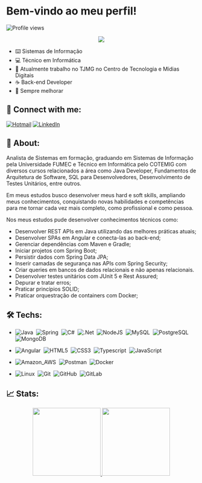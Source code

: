 # Bem-vindo ao meu perfil!

<!-- Profile Views -->
<p align="left"> <img src="https://komarev.com/ghpvc/?username=GPMrks&color=blue" alt="Profile views" /> </p>

<!-- Typing SVG by DenverCoder1 - https://github.com/DenverCoder1/readme-typing-svg -->
<p align="center">
  <a href="https://github.com/DenverCoder1/readme-typing-svg"><img src="https://readme-typing-svg.herokuapp.com/?lines=Back-end%20Developer;Always%20Improving;&font=Fira%20Code&center=true&width=440&height=45&color=059ccb&vCenter=true&size=22"></a>
</p>

- ⌨️ Sistemas de Informação
- 💻 Técnico em Informática
- 🔭 Atualmente trabalho no TJMG no Centro de Tecnologia e Mídias Digitais
- ☕ Back-end Developer
- 🚀 Sempre melhorar

## 🔗 **Connect with me:**
 
<a href="mailto:guilhermepereiramarques@hotmail.com" target="_blank" target="_blank">![Hotmail](https://img.shields.io/badge/-Hotmail-05122A?style=flat&logo=microsoft-outlook&logoColor=0078d4&color=05122A)</a>
<a href="https://www.linkedin.com/in/guilherme-p-marques/" target="_blank" target="_blank">![LinkedIn](https://img.shields.io/badge/-LinkedIn-05122A?style=flat&logo=LinkedIn&logoColor=0077b5&color=05122A)</a>

## 📝 **About:**

Analista de Sistemas em formação, graduando em Sistemas de Informação pela Universidade FUMEC e Técnico em Informática pelo COTEMIG com diversos cursos relacionados a área como Java Developer, Fundamentos de Arquitetura de Software, SQL para Desenvolvedores, Desenvolvimento de Testes Unitários, entre outros.

Em meus estudos busco desenvolver meus hard e soft skills, ampliando meus conhecimentos, conquistando novas habilidades e competências para me tornar cada vez mais completo, como profissional e como pessoa.

Nos meus estudos pude desenvolver conhecimentos técnicos como:

- Desenvolver REST APIs em Java utilizando das melhores práticas atuais;
- Desenvolver SPAs em Angular e conecta-las ao back-end;
- Gerenciar dependências com Maven e Gradle;
- Iniciar projetos com Spring Boot;
- Persistir dados com Spring Data JPA;
- Inserir camadas de segurança nas APIs com Spring Security;
- Criar queries em bancos de dados relacionais e não apenas relacionais.
- Desenvolver testes unitários com JUnit 5 e Rest Assured;
- Depurar e tratar erros;
- Praticar princípios SOLID;
- Praticar orquestração de containers com Docker;

## 🛠️ **Techs:**

- ![Java](https://img.shields.io/badge/-Java-05122A?style=flat&logo=openjdk&logoColor=c92123)&nbsp;
![Spring](https://img.shields.io/badge/-Spring-05122A?style=flat&logo=Spring&logoColor=gren&color=05122A)&nbsp;
![C#](https://img.shields.io/badge/-CSharp-05122A?style=flat&logo=csharp&logoColor=671473)&nbsp;
![.Net](https://img.shields.io/badge/-.Net-05122A?style=flat&logo=dotnet&logoColor=0cbfff)&nbsp;
![NodeJS](https://img.shields.io/badge/-NodeJS-05122A?style=flat&logo=node.js&logoColor=43853d)&nbsp;
![MySQL](https://img.shields.io/badge/-MySQL-05122A?style=flat&logo=MySQL&logoColor=01FCEF&color=05122A)&nbsp;
![PostgreSQL](https://img.shields.io/badge/-PostgreSQL-05122A?style=flat&logo=PostgreSQL&logoColor=336791&color=05122A)&nbsp;
![MongoDB](https://img.shields.io/badge/-MongoDB-05122A?style=flat&logo=mongodb&logoColor=green&color=05122A)&nbsp;

- ![Angular](https://img.shields.io/badge/-Angular-05122A?style=flat&logo=Angular&logoColor=dd0031&color=05122A)&nbsp;
![HTML5](https://img.shields.io/badge/-HTML5-05122A?style=flat&logo=HTML5&logoColor=orange&color=05122A)&nbsp;
![CSS3](https://img.shields.io/badge/-CSS3-05122A?style=flat&logo=css3&logoColor=33a9dc&color=05122A)&nbsp;
![Typescript](https://img.shields.io/badge/-TypeScript-05122A?style=flat&logo=TypeScript&logoColor=blue&color=05122A)&nbsp;
![JavaScript](https://img.shields.io/badge/-JavaScript-05122A?style=flat&logo=JavaScript&logoColor=yellow&color=05122A)&nbsp;

- ![Amazon_AWS](https://img.shields.io/badge/-Amazon_AWS-05122A?style=flat&logo=amazon-aws&logoColor=blue&color=05122A)&nbsp;
![Postman](https://img.shields.io/badge/-Postman-05122A?style=flat&logo=Postman&logoColor=orange&color=05122A)&nbsp;
![Docker](https://img.shields.io/badge/-Docker-05122A?style=flat&logo=Docker&logoColor=01c7ff&color=05122A)&nbsp;

- ![Linux](https://img.shields.io/badge/-Linux-05122A?style=flat&logo=Linux&logoColor=yellow&color=05122A)&nbsp;
![Git](https://img.shields.io/badge/-Git-05122A?style=flat&logo=git&logoColor=orange&color=05122A)&nbsp;
![GitHub](https://img.shields.io/badge/-GitHub-05122A?style=flat&logo=github&logoColor=white&color=05122A)&nbsp;
![GitLab](https://img.shields.io/badge/-GitLab-05122A?style=flat&logo=GitLab&logoColor=orange&color=05122A)&nbsp;


## 📈 **Stats:**

<!-- https://github-readme-stats-git-masterrstaa-rickstaa.vercel.app/api? -->

<div align="center">
  <a href="https://github.com/GPMrks">
<!--   <img height="180em" src="https://github-readme-stats.vercel.app/api?username=GPMrks&show_icons=true&theme=radical&include_all_commits=true&count_private=true"/>
  <img height="180em" src="https://github-readme-stats.vercel.app/api/top-langs/?username=GPMrks&layout=compact&langs_count=7&theme=radical"/> -->
  <img height="180em" src="https://github-readme-stats-git-masterrstaa-rickstaa.vercel.app/api?username=GPMrks&show_icons=true&theme=radical&include_all_commits=true&count_private=true"/>
  <img height="180em" src="https://github-readme-stats-git-masterrstaa-rickstaa.vercel.app/api/top-langs/?username=GPMrks&layout=compact&langs_count=7&theme=radical"/>
</div>
